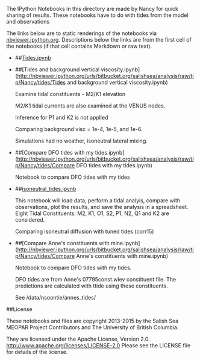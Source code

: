 The IPython Notebooks in this directory are made by Nancy for
quick sharing of results. These notebooks have to do with tides from the model and observations

The links below are to static renderings of the notebooks via
[nbviewer.ipython.org](http://nbviewer.ipython.org/).
Descriptions below the links are from the first cell of the notebooks
(if that cell contains Markdown or raw text).

* ##[Tides.ipynb](http://nbviewer.ipython.org/urls/bitbucket.org/salishsea/analysis/raw/tip/Nancy/tides/Tides.ipynb)  
    
* ##[Tides and background vertical viscosity.ipynb](http://nbviewer.ipython.org/urls/bitbucket.org/salishsea/analysis/raw/tip/Nancy/tides/Tides and background vertical viscosity.ipynb)  
    
    Examine tidal constituents - M2/K1 elevation  
      
    M2/K1 tidal currents are also examined at the VENUS nodes.  
      
    Inference for P1 and K2 is not applied  
      
    Comparing background visc = 1e-4, 1e-5, and 1e-6.   
      
    Simulations had no weather, isoneutral lateral mixing.  

* ##[Compare DFO tides with my tides.ipynb](http://nbviewer.ipython.org/urls/bitbucket.org/salishsea/analysis/raw/tip/Nancy/tides/Compare DFO tides with my tides.ipynb)  
    
    Notebook to compare DFO tides with my tides  

* ##[isoneutral_tides.ipynb](http://nbviewer.ipython.org/urls/bitbucket.org/salishsea/analysis/raw/tip/Nancy/tides/isoneutral_tides.ipynb)  
    
    This notebook will load data, perform a tidal analyis, compare with observations, plot the results, and save the analysis in a spreadsheet.  Eight Tidal Constituents: M2, K1, O1, S2, P1, N2, Q1 and K2 are considered.  
      
    Comparing isoneutral diffusion with tuned tides (corr15)  

* ##[Compare Anne's constituents with mine.ipynb](http://nbviewer.ipython.org/urls/bitbucket.org/salishsea/analysis/raw/tip/Nancy/tides/Compare Anne's constituents with mine.ipynb)  
    
    Notebook to compare DFO tides with my tides.   
      
    DFO tides are from Anne's 07795const.wlev constituent file. The predictions are calculated with ttide using these constituents.  
      
    See /data/nsoontie/annes_tides/  


##License

These notebooks and files are copyright 2013-2015
by the Salish Sea MEOPAR Project Contributors
and The University of British Columbia.

They are licensed under the Apache License, Version 2.0.
http://www.apache.org/licenses/LICENSE-2.0
Please see the LICENSE file for details of the license.
